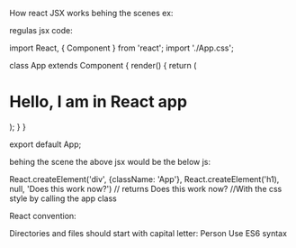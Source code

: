 How react JSX works behing the scenes ex:

regulas jsx code:

import React, { Component } from 'react';
import './App.css';

class App extends Component {
  render() {
    return (
      <div className="App">
        <h1> Hello, I am in React app</h1>
      </div>
    );
  }
}

export default App;

behing the scene the above jsx would be the below js:

React.createElement('div', {className: 'App'}, React.createElement('h1), null, 'Does this work now?')
// returns 
Does this work now?   //With the css style by calling the app class

React convention:

Directories and files should start with capital letter: 
Person
Use ES6 syntax